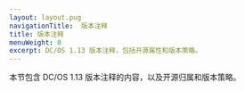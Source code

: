 ```yaml
---
layout: layout.pug
navigationTitle:  版本注释
title: 版本注释
menuWeight: 0
excerpt: DC/OS 1.13 版本注释，包括开源属性和版本策略。
---
```


本节包含 DC/OS 1.13 版本注释的内容，以及开源归属和版本策略。
